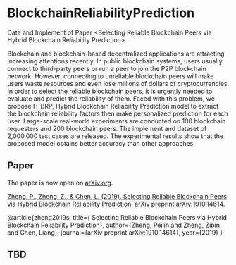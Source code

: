 # BlockchainReliabilityPrediction
Data and Implement of Paper &lt;Selecting Reliable Blockchain Peers via Hybrid Blockchain Reliability Prediction>

Blockchain and blockchain-based decentralized applications are attracting increasing attentions recently. In public blockchain systems, users usually connect to third-party peers or run a peer to join the P2P blockchain network. However, connecting to unreliable blockchain peers will make users waste resources and even lose millions of dollars of cryptocurrencies. In order to select the reliable blockchain peers, it is urgently needed to evaluate and predict the reliability of them. Faced with this problem, we propose H-BRP, Hybrid Blockchain Reliability Prediction model to extract the blockchain reliability factors then make personalized prediction for each user. Large-scale real-world experiments are conducted on 100 blockchain requesters and 200 blockchain peers. The implement and dataset of 2,000,000 test cases are released. The experimental results show that the proposed model obtains better accuracy than other approaches.

## Paper
The paper is now open on [arXiv.org](https://arxiv.org/abs/1910.14614).

[Zheng, P., Zheng, Z., & Chen, L. (2019). Selecting Reliable Blockchain Peers via Hybrid Blockchain Reliability Prediction. arXiv preprint arXiv:1910.14614.](http://xblock.pro/files/pl/Selecting-Reliable-Blockchain-Peers-via-Hybrid-Blockchain-Reliability-Prediction.pdf)

@article{zheng2019s,
  title={ Selecting Reliable Blockchain Peers via Hybrid Blockchain Reliability Prediction},
  author={Zheng, Peilin and Zheng, Zibin and Chen, Liang},
  journal={arXiv preprint arXiv:1910.14614},
  year={2019}
}

## TBD